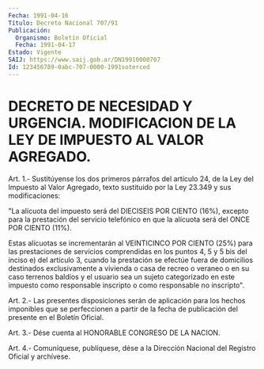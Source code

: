 ```yaml
---
Fecha: 1991-04-16
Título: Decreto Nacional 707/91
Publicación:
  Organismo: Boletín Oficial
  Fecha: 1991-04-17
Estado: Vigente
SAIJ: https://www.saij.gob.ar/DN19910000707
Id: 123456789-0abc-707-0000-1991soterced
---
```

# DECRETO DE NECESIDAD Y URGENCIA. MODIFICACION DE LA LEY DE IMPUESTO AL VALOR AGREGADO.

<a id="1"></a>
Art.  1.-  Sustitúyense los dos primeros párrafos del artículo 24, de la Ley del  Impuesto al Valor Agregado, texto sustituido por la Ley 23.349 y sus modificaciones:

"La alícuota del impuesto  será  del  DIECISEIS  POR  CIENTO (16%), excepto  para  la  prestación  del  servicio  telefónico en que  la alícuota será del ONCE POR CIENTO (11%).

Estas alícuotas se incrementarán al VEINTICINCO  POR  CIENTO  (25%) para las prestaciones de servicios comprendidas en los puntos 4,  5 y  5  bis  del  inciso  e)  del artículo 3, cuando la prestación se efectúe fuera de domicilios destinados  exclusivamente a vivienda o casa  de  recreo  o  veraneo  o en su caso terrenos  baldíos  y  el usuario  sea  un  sujeto  categorizado    en   este  impuesto  como responsable inscripto o como responsable no inscripto".

<a id="2"></a>
Art.  2.- Las presentes disposiciones serán de aplicación para los hechos imponibles  que  se perfeccionen a partir de la fecha de publicación del presente en el Boletín Oficial.

<a id="3"></a>
Art.  3.-  Dése  cuenta  al  HONORABLE  CONGRESO DE LA NACION.

<a id="4"></a>
Art. 4.- Comuníquese, publíquese, dése a la Dirección Nacional del Registro Oficial y archívese.